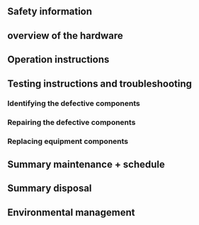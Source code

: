## Safety information

## overview of the hardware

## Operation instructions

## Testing instructions and troubleshooting

### Identifying the defective components

### Repairing the defective components

### Replacing equipment components

## Summary maintenance + schedule

## Summary disposal

## Environmental management